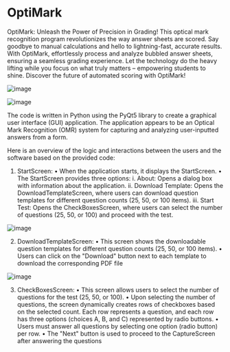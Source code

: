 # OptiMark
OptiMark: Unleash the Power of Precision in Grading! This optical mark recognition program 
revolutionizes the way answer sheets are scored. Say goodbye to manual calculations and hello to 
lightning-fast, accurate results. With OptiMark, effortlessly process and analyze bubbled answer 
sheets, ensuring a seamless grading experience. Let the technology do the heavy lifting while you 
focus on what truly matters – empowering students to shine. Discover the future of automated 
scoring with OptiMark!

![image](https://github.com/mr-CJ-ams/OptiMark/assets/110215820/1429e08a-a438-411e-97a2-a2952fe00808)

![image](https://github.com/mr-CJ-ams/OptiMark/assets/110215820/0996a331-27f5-4b4d-898b-9cd0baaf2d86)

The code is written in Python using the PyQt5 library to create a 
graphical user interface (GUI) application. The application 
appears to be an Optical Mark Recognition (OMR) system for 
capturing and analyzing user-inputted answers from a form.

Here is an overview of the logic and interactions between the 
users and the software based on the provided code:

1. StartScreen:
   • When the application starts, it displays the StartScreen.
   • The StartScreen provides three options:
      i. About: Opens a dialog box with information about the application.
      ii. Download Template: Opens the DownloadTemplateScreen, where users can download question templates for different question counts (25, 50, or 100 items).
      iii. Start Test: Opens the CheckBoxesScreen, where users can select the number of questions (25, 50, or 100) and proceed with the test.

![image](https://github.com/mr-CJ-ams/OptiMark/assets/110215820/7826d467-e1dd-4012-ad7a-76e1df0d4c96)

2. DownloadTemplateScreen:
• This screen shows the downloadable question templates for 
different question counts (25, 50, or 100 items).
• Users can click on the "Download" button next to each 
template to download the corresponding PDF file

![image](https://github.com/mr-CJ-ams/OptiMark/assets/110215820/974843fb-c8a8-4492-bc2e-3a5d183b8181)

3. CheckBoxesScreen:
• This screen allows users to select the number of questions for the test (25, 50, or 100).
• Upon selecting the number of questions, the screen dynamically creates rows of checkboxes based on the selected count. Each row represents a question, and each row has three options (choices A, B, and C) represented by radio buttons.
• Users must answer all questions by selecting one option (radio button) per row.
• The "Next" button is used to proceed to the CaptureScreen after answering the questions
